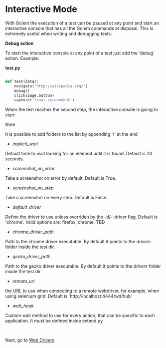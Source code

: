 Interactive Mode
==================================================

With Golem the execution of a test can be paused at any point and start an interactive console that has all the Golem commands at disposal. This is extremely useful when writing and debugging tests.


**Debug action**

To start the interactive console at any point of a test just add the 'debug' action. Example:

**test.py**
```python

def test(data):
    navigate('http://wikipedia.org/')
    debug()
    click(page.button)
    capture('final screenshot')
```

When the test reaches the second step, the interactive console is going to start:


<div class="admonition note">
    <p class="first admonition-title">Note</p>
    <p>It is possible to add folders to the list by appending '/' at the end</p>
</div>

- *implicit_wait*

Default time to wait looking for an element until it is found. Default is 20 seconds.

- *screenshot_on_error*

Take a screenshot on error by default. Default is True.

- *screenshot_on_step*

Take a screenshot on every step. Default is False.

- *default_driver*

Define the driver to use unless overriden by the -d/--driver flag. Default is 'chrome'. Valid options are: firefox, chrome, TBD

- *chrome_driver_path*

Path to the chrome driver executable. By default it points to the *drivers* folder inside the test dir.

- *gecko_driver_path*

Path to the gecko driver executable. By default it points to the *drivers* folder inside the test dir.

- *remote_url*

the URL to use when connecting to a remote webdriver, for example, when using selenium grid. Default is 'http://localhost:4444/wd/hub'

- *wait_hook*

Custom wait method to use for every action, that can be specific to each application. It must be defined inside extend.py

<br>

Next, go to [Web Drivers](web-drivers.html)